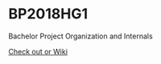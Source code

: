 # BP2018HG1
Bachelor Project Organization and Internals

[Check out or Wiki](https://github.com/hpi-sam/BP2018HG1/wiki)
